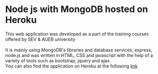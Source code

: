 # Node js with MongoDB hosted on Heroku
This web application was developed as a part of the training courses offered by SEV & AUEB university\
\
It is mainly using MongoDB's libraries and database services, express, node.js 
and was written in HTML, CSS and javascript with the help of a variety of tools such as bootstrap, jquery and ajax.
\
You can also find the application on Heroku at the following [link](https://node-ajax-exercise-sev-opa.herokuapp.com/)
